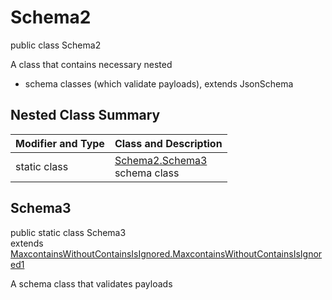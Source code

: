 # Schema2
public class Schema2

A class that contains necessary nested
- schema classes (which validate payloads), extends JsonSchema

## Nested Class Summary
| Modifier and Type | Class and Description |
| ----------------- | ---------------------- |
| static class | [Schema2.Schema3](#schema3)<br> schema class |

## Schema3
public static class Schema3<br>
extends [MaxcontainsWithoutContainsIsIgnored.MaxcontainsWithoutContainsIsIgnored1](../../../../../../../../components/schemas/MaxcontainsWithoutContainsIsIgnored.md#maxcontainswithoutcontainsisignored1)

A schema class that validates payloads
